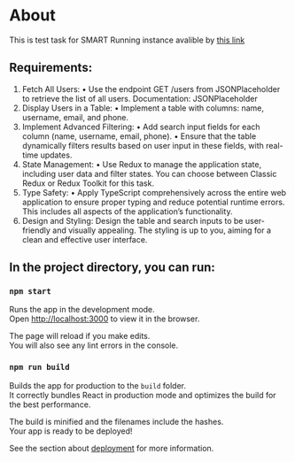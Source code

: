 # About

This is test task for SMART
Running instance avalible by [this link](https://smart-test-task-tau.vercel.app/)

## Requirements:

1. Fetch All Users:
   • Use the endpoint GET /users from JSONPlaceholder to retrieve the list of all
   users. Documentation: JSONPlaceholder
2. Display Users in a Table:
   • Implement a table with columns: name, username, email, and phone.
3. Implement Advanced Filtering:
   • Add search input fields for each column (name, username, email, phone).
   • Ensure that the table dynamically filters results based on user input in these
   fields, with real-time updates.
4. State Management:
   • Use Redux to manage the application state, including user data and filter
   states. You can choose between Classic Redux or Redux Toolkit for this task.
5. Type Safety:
   • Apply TypeScript comprehensively across the entire web application to ensure
   proper typing and reduce potential runtime errors. This includes all aspects of
   the application’s functionality.
6. Design and Styling:
   Design the table and search inputs to be user-friendly and visually appealing. The styling
   is up to you, aiming for a clean and effective user interface.

## In the project directory, you can run:

### `npm start`

Runs the app in the development mode.\
Open [http://localhost:3000](http://localhost:3000) to view it in the browser.

The page will reload if you make edits.\
You will also see any lint errors in the console.

### `npm run build`

Builds the app for production to the `build` folder.\
It correctly bundles React in production mode and optimizes the build for the best performance.

The build is minified and the filenames include the hashes.\
Your app is ready to be deployed!

See the section about [deployment](https://facebook.github.io/create-react-app/docs/deployment) for more information.
